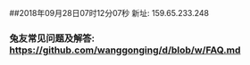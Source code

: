 ##2018年09月28日07时12分07秒 新址: 159.65.233.248
### 兔友常见问题及解答: https://github.com/wanggonging/d/blob/w/FAQ.md
